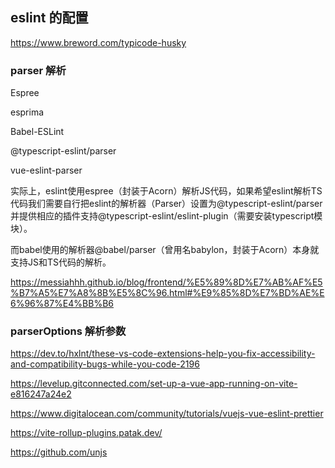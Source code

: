## eslint 的配置

https://www.breword.com/typicode-husky

### parser 解析
Espree

esprima

Babel-ESLint 

@typescript-eslint/parser

vue-eslint-parser

实际上，eslint使用espree（封装于Acorn）解析JS代码，如果希望eslint解析TS代码我们需要自行把eslint的解析器（Parser）设置为@typescript-eslint/parser并提供相应的插件支持@typescript-eslint/eslint-plugin（需要安装typescript模块）。

而babel使用的解析器@babel/parser（曾用名babylon，封装于Acorn）本身就支持JS和TS代码的解析。

https://messiahhh.github.io/blog/frontend/%E5%89%8D%E7%AB%AF%E5%B7%A5%E7%A8%8B%E5%8C%96.html#%E9%85%8D%E7%BD%AE%E6%96%87%E4%BB%B6

### parserOptions 解析参数


https://dev.to/hxlnt/these-vs-code-extensions-help-you-fix-accessibility-and-compatibility-bugs-while-you-code-2196

https://levelup.gitconnected.com/set-up-a-vue-app-running-on-vite-e816247a24e2

https://www.digitalocean.com/community/tutorials/vuejs-vue-eslint-prettier

https://vite-rollup-plugins.patak.dev/

https://github.com/unjs